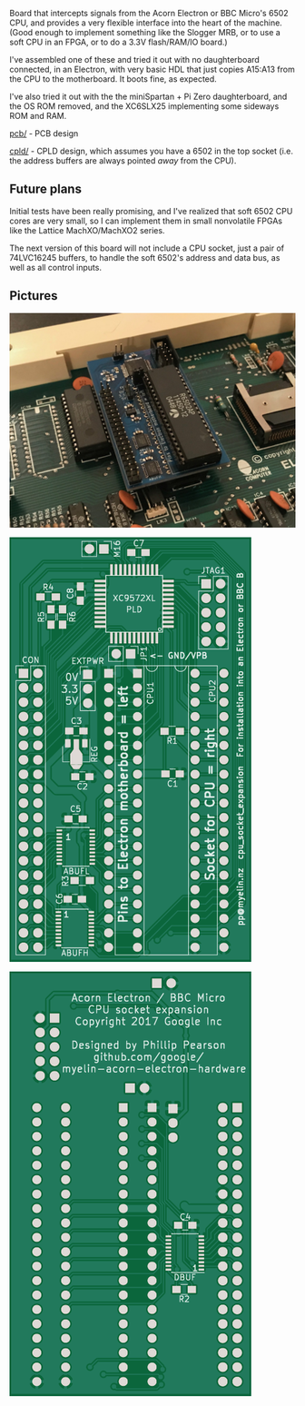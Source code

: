 Board that intercepts signals from the Acorn Electron
or BBC Micro's 6502 CPU, and provides a very flexible interface into
the heart of the machine.  (Good enough to implement something like
the Slogger MRB, or to use a soft CPU in an FPGA, or to do a 3.3V
flash/RAM/IO board.)

I've assembled one of these and tried it out with no daughterboard
connected, in an Electron, with very basic HDL that just copies
A15:A13 from the CPU to the motherboard.  It boots fine, as expected.

I've also tried it out with the the miniSpartan + Pi Zero daughterboard, and the
OS ROM removed, and the XC6SLX25 implementing some sideways ROM and RAM.

[pcb/](pcb/) - PCB design

[cpld/](cpld/) - CPLD design, which assumes you have a 6502 in the top
socket (i.e. the address buffers are always pointed *away* from the
CPU).

Future plans
------------

Initial tests have been really promising, and I've realized that soft 6502 CPU
cores are very small, so I can implement them in small nonvolatile FPGAs like
the Lattice MachXO/MachXO2 series.

The next version of this board will not include a CPU socket, just a pair of
74LVC16245 buffers, to handle the soft 6502's address and data bus, as well as
all control inputs.

Pictures
--------

![Installed in an Electron](2017-11-installed-in-electron.jpeg)

![PCB front](pcb/pcb-front.png)

![PCB back](pcb/pcb-back.png)
